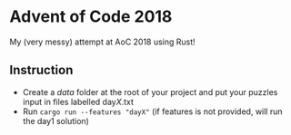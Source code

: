 # Advent of Code 2018
My (very messy) attempt at AoC 2018 using Rust!

## Instruction
- Create a *data* folder at the root of your project and put your puzzles input in files labelled day*X*.txt
- Run `cargo run --features "dayX"` (if features is not provided, will run the day1 solution)
